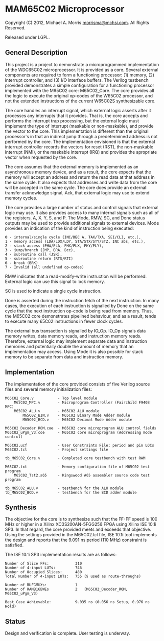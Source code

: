 MAM65C02 Microprocessor
=======================

Copyright (C) 2012, Michael A. Morris <morrisma@mchsi.com>.
All Rights Reserved.

Released under LGPL.

General Description
-------------------

This project is a project to demonstrate a microprogrammed implementation of the
WDC65C02 microprocessor. It is provided as a core. Several external components
are required to form a functioning processor: (1) memory, (2) interrupt controller,
and (3) I/O interface buffers. The Verilog testbench provided demonstrates
a simple configuration for a functioning processor implemented with the M65C02
core: M65C02_Core. The core provides all the logic to execute the original op-codes
of the W65C02 processor, and not the extended instructions of the current
W65C02S synthesizable core.

The core handles an interrupt signal, which external logic asserts after it processes
any interrupts that it provides. That is, the core accepts and performs
the interrupt trap processing, but the external logic must implement the type of
interrupt (maskable or non-maskable), and provide the vector to the core. This
implementation is different than the original processor's in that an indirect
jump through a predetermined address is not performed by the core. The implementation
envisioned is that the external interrupt controller records the vectors for reset
(RST), the non-maskable interrupt (NMI), or the maskable interrupt (IRQ) and
provides the apropriate vector when requested by the core.

The core assumes that the external memory is implemented as an asynchronous
memory device, and as a result, the core expects that the memory will accept an
address and return the read data at that address in the same cycle. It also
expects that addresses and write data from the core will be accepted in the same
cycle. The core does provide an external transfer acknowledge signal, Ack, that
external logic may use to extend memory cycles.

The core provides a large number of status and control signals that external
logic may use. It also provides access to many internal signals such as all of
the registers, A, X, Y, S, and P. The Mode, RMW, SC, and Done status outputs 
may be used to provide additional signals to external devices. Mode provides an
indication of the kind of instruction being executed:

    0 - internal/single cycle (INC/DEC A, TAX/TXA, SEI/CLI, etc.),
    1 - memory access (LDA/LDX/LDY, STA/STX/STY/STZ, INC abs, etc.),
    2 - stack access (PHA/PLA, PHX/PLX, PHY/PLY),
    3 - jump/branch (JMP, BRA, Bcc),
    4 - subroutine call (JSR),
    5 - subroutine return (RTS/RTI)
    6 - break (BRK)
    7 - Invalid (all undefined op-codes)

RMW indicates that a read-modify-write instruction will be performed. External
logic can use this signal to lock memory.

SC is used to indicate a single cycle instruction.

Done is asserted during the instruction fetch of the next instruction. In many
cases, the execution of each instruction is signalled by Done on the same cycle
that the next instruction op-code is being read from memory. Thus, the M65C02
core demonstrates pipelined behaviour, and as a result, tends to execute many
65C02 instructions in fewer clock cycles.

The external bus transaction is signalled by IO_Op. IO_Op signals data memory
writes, data memory reads, and instruction memory reads. Therefore, external
logic may implement separate data and instruction memories and potentially
double the amount of memory that an implementation may access. Using Mode it is
also possible for stack memory to be separate from data and instruction memory.

Implementation
--------------

The implementation of the core provided consists of five Verilog source files
and several memory initialization files:

    M65C02_Core.v           - Top level module
        M65C02_MPC.v        - Microprogram Controller (Fairchild F9408 MPC)
        M65C02_ALU.v        - M65C02 ALU module
            M65C02_BIN.v    - M65C02 Binary Mode Adder module
            M65C02_BCD.v    - M65C02 Decimal Mode Adder module
    
    M65C02_Decoder_ROM.coe  - M65C02 core microprogram ALU control fields
    M65C02_uPgm_V3.coe      - M65C02 core microprogram (Addressing mode control)

    M65C02.ucf              - User Constraints File: period and pin LOCs
    M65C02.tcl              - Project settings file
    
    tb_M65C02_Core.v        - Completed core testbench with test RAM
    
    M65C02.txt              - Memory configuration file of M65C02 test program
        M65C02_Tst2.a65     - Kingswood A65 assembler source code test program

    tb_M65C02_ALU.v         - testbench for the ALU module
    tb_M65C02_BCD.v         - testbench for the BCD adder module

Synthesis
---------

The objective for the core is to synthesize such that the FF-FF speed is 100 MHz
or higher in a Xilinx XC3S200AN-5FGG256 FPGA using Xilinx ISE 10.1i SP3. In that
regard, the core provided meets and exceeds that objective. Using the settings
provided in the M65C02.tcl file, ISE 10.1i tool implements the design and
reports that the 9.091 ns period (110 MHz) constraint is satisfied.

The ISE 10.1i SP3 implementation results are as follows:

    Number of Slice FFs:            310
    Number of 4-input LUTs:         746
    Number of Occupied Slices:      480
    Total Number of 4-input LUTs:   755 (9 used as route-throughs)

    Number of BUFGMUXs:             1
    Number of RAMB16BWEs            2   (M65C02_Decoder_ROM, M65C02_uPgm_V3)

    Best Case Achievable:           9.035 ns (0.056 ns Setup, 0.976 ns Hold)

Status
------

Design and verification is complete. User testing is underway. 